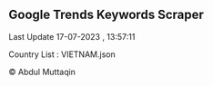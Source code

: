 

## Google Trends Keywords Scraper 
 
Last Update 17-07-2023 , 13:57:11

Country List :
VIETNAM.json



© Abdul Muttaqin 
